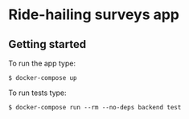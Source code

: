 # Ride-hailing surveys app

## Getting started

To run the app type:

```
$ docker-compose up
```

To run tests type:

```
$ docker-compose run --rm --no-deps backend test
```
